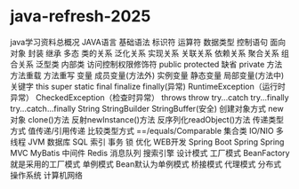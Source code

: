 # java-refresh-2025
java学习资料总概况
	JAVA语言
		基础语法
			标识符
			运算符
			数据类型
						控制语句
							面向对象
								封装
								继承
								多态
			类的关系
				泛化关系
					实现关系
						关联关系
							依赖关系
								聚合关系
									组合关系
				泛型类
				内部类
			访问控制权限修饰符
				public
				protected
				缺省
				private
			方法
				方法重载
				方法重写
			变量
				成员变量(方法外)
					实例变量
					静态变量
				局部变量(方法中)
			关键字
				this
					super
						static
				final
					finalize
						finally(异常)
							RuntimeException（运行时异常）
							CheckedException（检查时异常）
							throws
							throw
							try...catch
								try...finally
									try...catch...finally
				String
				StringBuilder
					StringBuffer(安全)
			创建对象方式
				new对象
				clone()方法
				反射newInstance()方法
				反序列化readObject()方法
			传递类型方式
				值传递/引用传递
			比较类型方式
				==/equals/Comparable
		集合类
		IO/NIO
		多线程
		JVM
	数据库
		SQL
		索引
		事务
		锁
		优化
	WEB开发
		Spring Boot
		Spring
		Spring MVC
		MyBatis
	中间件
		Redis
		消息队列
		搜索引擎
	设计模式
		工厂模式
			BeanFactory就是采用的工厂模式
		单例模式
			Bean默认为单例模式
		桥接模式
		代理模式
	分布式
	操作系统
	计算机网络
